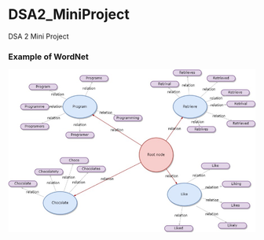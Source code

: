 # DSA2_MiniProject
DSA 2 Mini Project


### Example of WordNet
![Sample Wordnet](https://github.com/ppatil002/DSA2_MiniProject/blob/master/wordmap.jpg)
